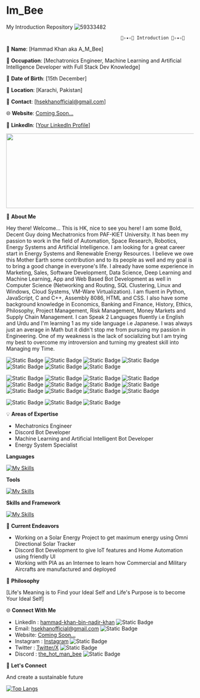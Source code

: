 # Im_Bee
My Introduction Repository
![59333482](https://github.com/Hammad-Khan-aka-Ansar-Malik/Bee/assets/59333482/db195ad8-92d7-4b09-abc5-792a5a518155)

                                               🌟✧✦✧🌟 Introduction 🌟✧✦✧🌟
                                               
📜 **Name**: [Hammad Khan aka A_M_Bee]

🏢 **Occupation**: [Mechatronics Engineer, Machine Learning and Artificial Intelligence Developer with Full Stack Dev Knowledge]

📆 **Date of Birth**: [15th December]

📍 **Location**: [Karachi, Pakistan]

📧 **Contact**: [hsekhanofficial@gmail.com]

🌐 **Website**: [Coming Soon...](https://the-hot-man-bee.carrd.co/)

📱 **LinkedIn**: [[Your LinkedIn Profile](https://pk.linkedin.com/in/hammad-khan-bin-nadir-khan)]

<!--![ezgif-2-29176ef678](https://github.com/Hammad-Khan-aka-Ansar-Malik/Bee/assets/59333482/26c8d3dc-06c2-48a7-9a5d-5a9e2f3ecc88)-->


<div align="center">
  <img src="https://github.com/Hammad-Khan-aka-Ansar-Malik/Bee/assets/59333482/26c8d3dc-06c2-48a7-9a5d-5a9e2f3ecc88" width="600" height="200"/>
</div>


📖 **About Me**

Hey there! Welcome... This is HK, nice to see you here!
I am some Bold, Decent Guy doing Mechatronics from PAF-KIET University. It has been my passion to work in the field of Automation, Space Research, Robotics, Energy Systems and Artificial Intelligence.
I am looking for a great career start in Energy Systems and Renewable Energy Resources. I believe we owe this Mother Earth some contribution and to its people as well and my goal is to bring a good change in everyone's life.
I already have some experience in Marketing, Sales, Software Development, Data Science, Deep Learning and Machine Learning, App and Web Based Bot Development as well in Computer Science (Networking and Routing, SQL Clustering, Linux and Windows, Cloud Systems, VM-Ware Virtualization). I am fluent in Python, JavaScript, C and C++, Assembly 8086, HTML and CSS. I also have some background knowledge in Economics, Banking and Finance, History, Ethics, Philosophy, Project Management, Risk Management, Money Markets and Supply Chain Management.
I can Speak 2 Languages fluently i.e English and Urdu and I'm learning 1 as my side language i.e Japanese. I was always just an average in Math but it didn't stop me from pursuing my passion in Engineering. One of my weakness is the lack of socializing but I am trying my best to overcome my introversion and turning my greatest skill into Managing my Time.


![Static Badge](https://img.shields.io/badge/-pandas?style=plastic&logo=HTML5&logoColor=blue&label=HTML&labelColor=white&color=blue)
![Static Badge](https://img.shields.io/badge/-pandas?style=plastic&logo=CSS3&logoColor=blue&label=CSS&labelColor=white&color=blue)
![Static Badge](https://img.shields.io/badge/-pandas?style=plastic&logo=python&logoColor=blue&label=python&labelColor=white&color=blue)
![Static Badge](https://img.shields.io/badge/-pandas?style=plastic&logo=javascript&logoColor=blue&label=JS&labelColor=white&color=blue)
![Static Badge](https://img.shields.io/badge/-pandas?style=plastic&logo=C&logoColor=blue&label=C&labelColor=white&color=blue)
![Static Badge](https://img.shields.io/badge/-pandas?style=plastic&logo=Structured-Query-Language&logoColor=blue&label=SQL&labelColor=white&color=blue)
![Static Badge](https://img.shields.io/badge/-pandas?style=plastic&logo=assembly&logoColor=blue&label=assembly&labelColor=white&color=blue)

![Static Badge](https://img.shields.io/badge/-vscode?style=plastic&logo=visualstudiocode&logoColor=blue&label=vscode&labelColor=white&color=blue)
![Static Badge](https://img.shields.io/badge/-pandas?style=plastic&logo=pandas&logoColor=blue&label=pandas&labelColor=white&color=blue)
![Static Badge](https://img.shields.io/badge/-pandas?style=plastic&logo=numpy&logoColor=blue&label=numpy&labelColor=white&color=blue)
![Static Badge](https://img.shields.io/badge/-pandas?style=plastic&logo=keras&logoColor=blue&label=keras&labelColor=white&color=blue)
![Static Badge](https://img.shields.io/badge/-pandas?style=plastic&logo=github&logoColor=blue&label=github&labelColor=white&color=blue)
![Static Badge](https://img.shields.io/badge/-pandas?style=plastic&logo=mongodb&logoColor=blue&label=mongodb&labelColor=white&color=blue)
![Static Badge](https://img.shields.io/badge/-pandas?style=plastic&logo=nodedotjs&logoColor=blue&label=node.js&labelColor=white&color=blue)
![Static Badge](https://img.shields.io/badge/-pandas?style=plastic&logo=flask&logoColor=blue&label=flask&labelColor=white&color=blue)
![Static Badge](https://img.shields.io/badge/-pandas?style=plastic&logo=npm&logoColor=blue&label=npm&labelColor=white&color=blue)
![Static Badge](https://img.shields.io/badge/-pandas?style=plastic&logo=discordjs&logoColor=blue&label=D.Js&labelColor=white&color=blue)
![Static Badge](https://img.shields.io/badge/-pandas?style=plastic&logo=discordjs&logoColor=blue&label=D.Py&labelColor=white&color=blue)
![Static Badge](https://img.shields.io/badge/-pandas?style=plastic&logo=vue&logoColor=blue&label=vue&labelColor=white&color=blue)


![Static Badge](https://img.shields.io/badge/-pandas?style=plastic&logo=arduino&logoColor=blue&label=arduino&labelColor=white&color=blue)
![Static Badge](https://img.shields.io/badge/-pandas?style=plastic&logo=raspberrypi&logoColor=blue&label=raspberrypi&labelColor=white&color=blue)
![Static Badge](https://img.shields.io/badge/-pandas?style=plastic&logo=ESP32&logoColor=blue&label=ESP32&labelColor=white&color=blue)


💡 **Areas of Expertise**

- Mechatronics Engineer
- Discord Bot Developer
- Machine Learning and Artificial Intelligent Bot Developer
- Energy System Specialist

**Languages**

[![My Skills](https://skillicons.dev/icons?i=js,html,css,c,python,ts,mongodb,assembly)](https://skillicons.dev)

**Tools**

[![My Skills](https://skillicons.dev/icons?i=linux,github,vscode,ai,discord,vue,stackoverflow)](https://skillicons.dev)

**Skills and Framework**

[![My Skills](https://skillicons.dev/icons?i=tensorflow,matlab,bots,nodejs,flask,arduino,autocad,blender,d3,fastapi,postman,raspberrypi,replit,sqlite,sequelize)](https://skillicons.dev)


🌱 **Current Endeavors**

- Working on a Solar Energy Project to get maximum energy using Omni Directional Solar Tracker
- Discord Bot Development to give IoT features and Home Automation using friendly UI
- Working with PIA as an Internee to learn how Commercial and Military Aircrafts are manufactured and deployed

🌟 **Philosophy**

[Life's Meaning is to Find your Ideal Self and Life's Purpose is to become Your Ideal Self]

🌐 **Connect With Me**

- LinkedIn : [hammad-khan-bin-nadir-khan](https://pk.linkedin.com/in/hammad-khan-bin-nadir-khan)     ![Static Badge](https://img.shields.io/badge/LinkedIn-hammad--khan--bin--nadir--khan-darkblue)
- Email: hsekhanofficial@gmail.com    ![Static Badge](https://img.shields.io/badge/Email-hsekhanofficial%40gmail.com-red)
- Website: [Coming Soon...](https://the-hot-man-bee.carrd.co/)
- Instagram : [Instagram](https://www.instagram.com/the_hot_man_bee/)    ![Static Badge](https://img.shields.io/badge/Instagram-the__hot__man__bee%20-magenta)
- Twitter : [Twitter/X](https://twitter.com/A_M_Bee?t=WgsRD24u0HeSJs9D38KkBw&s=09)   ![Static Badge](https://img.shields.io/badge/Twitter/X-A__M__Bee%20-blue)
- Discord : [the_hot_man_bee](https://discord.gg/wkJnFDjK9a)    ![Static Badge](https://img.shields.io/badge/Discord-the__hot__man__bee%20-lightblue)

📣 **Let's Connect**

And create a sustainable future


[![Top Langs](https://github-readme-stats.vercel.app/api/top-langs/?username=Hammad-Khan-aka-Ansar-Malik&layout=compact&theme=vision-friendly-dark)](https://github.com/anuraghazra/github-readme-stats)
